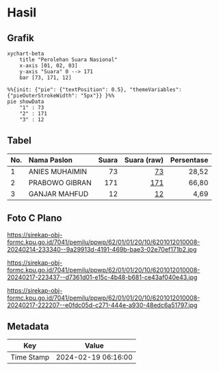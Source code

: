 # Hasil

## Grafik

```mermaid
xychart-beta
    title "Perolehan Suara Nasional"
    x-axis [01, 02, 03]
    y-axis "Suara" 0 --> 171
    bar [73, 171, 12]
```

```mermaid
%%{init: {"pie": {"textPosition": 0.5}, "themeVariables": {"pieOuterStrokeWidth": "5px"}} }%%
pie showData
    "1" : 73
    "2" : 171
    "3" : 12
```

## Tabel

| No. | Nama Paslon    | Suara | Suara (raw) | Persentase |
|:--- |:-------------- | -----:| -----------:| ----------:|
| 1   | ANIES MUHAIMIN | 73    | [73][p-1]   | 28,52      |
| 2   | PRABOWO GIBRAN | 171   | [171][p-2]  | 66,80      |
| 3   | GANJAR MAHFUD  | 12    | [12][p-3]   | 4,69       |


[p-1]: https://github.com/gigit-pemilu/pemilu-2024/blob/main/pilpres/hitung-suara/sub/62-kalimantan-tengah/sub/01-kotawaringin-barat/sub/01-kumai/sub/2010-sungai-tendang/sub/008-tps/sub/paslon-1.txt
[p-2]: https://github.com/gigit-pemilu/pemilu-2024/blob/main/pilpres/hitung-suara/sub/62-kalimantan-tengah/sub/01-kotawaringin-barat/sub/01-kumai/sub/2010-sungai-tendang/sub/008-tps/sub/paslon-2.txt
[p-3]: https://github.com/gigit-pemilu/pemilu-2024/blob/main/pilpres/hitung-suara/sub/62-kalimantan-tengah/sub/01-kotawaringin-barat/sub/01-kumai/sub/2010-sungai-tendang/sub/008-tps/sub/paslon-3.txt

## Foto C Plano

https://sirekap-obj-formc.kpu.go.id/7041/pemilu/ppwp/62/01/01/20/10/6201012010008-20240214-233340--9a29913d-4191-469b-bae3-02e70ef171b2.jpg

https://sirekap-obj-formc.kpu.go.id/7041/pemilu/ppwp/62/01/01/20/10/6201012010008-20240217-223437--d7361d01-e15c-4b48-b681-ce43af040e43.jpg

https://sirekap-obj-formc.kpu.go.id/7041/pemilu/ppwp/62/01/01/20/10/6201012010008-20240217-222207--e0fdc05d-c271-444e-a930-48edc6a51797.jpg


## Metadata

| Key        | Value               |
| ---------- | ------------------- |
| Time Stamp | 2024-02-19 06:16:00 |



